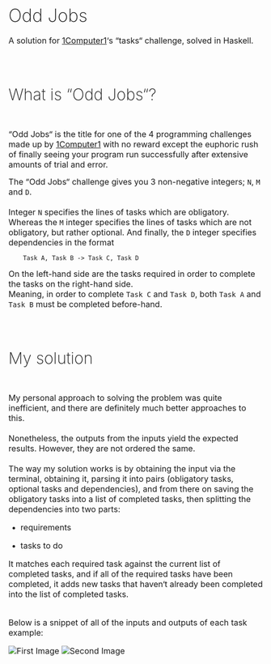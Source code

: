 # <span style="font-family: SF Pro Text, Times New Roman; font-size: 1.25em; font-weight: 200;">Odd Jobs</span>

<span style="font-family: SF Pro Text, Times New Roman; font-size: 1.15em;">A solution for [1Computer1](https://github.com/1Computer1)‘s “tasks“ challenge, solved in Haskell.</span>

<br /> <br />

## <span style="font-family: SF Pro Text, Times New Roman; font-size: 1.5em; font-weight: 200;">What is “Odd Jobs“?</span>

<br />

<span style="font-family: SF Pro Text, Times New Roman; font-size: 1.15em;">“Odd Jobs“ is the title for one of the 4 programming challenges made up by [1Computer1](https://github.com/1Computer1) with no reward except the euphoric rush of finally seeing your program run successfully after extensive amounts of trial and error.</span>

<span style="font-family: SF Pro Text, Times New Roman; font-size: 1.15em;">The “Odd Jobs“ challenge gives you 3 non-negative integers; `N`, `M` and `D`. <br /> <br />
Integer `N` specifies the lines of tasks which are obligatory. Whereas the `M` integer specifies the lines of tasks which are not obligatory, but rather optional. And finally, the `D` integer specifies dependencies in the format</span>

```
    Task A, Task B -> Task C, Task D
```

<span style="font-family: SF Pro Text, Times New Roman; font-size: 1.15em;">
On the left-hand side are the tasks required in order to complete the tasks on the right-hand side. <br />
Meaning, in order to complete <code>Task C</code> and <code>Task D</code>, both <code>Task A</code> and <code>Task B</code> must be completed before-hand. 
</span>

<br /> <br />

## <span style="font-family: SF Pro Text, Times New Roman; font-size: 1.5em; font-weight: 200;">My solution</span>

<br />

<span style="font-family: SF Pro Text, Times New Roman; font-size: 1.15em;">My personal approach to solving the problem was quite inefficient, and there are definitely much better approaches to this. <br /> <br />
Nonetheless, the outputs from the inputs yield the expected results. However, they are not ordered the same. <br /> <br />
The way my solution works is by obtaining the input via the terminal, obtaining it, parsing it into pairs (obligatory tasks, optional tasks and dependencies), and from there on saving the obligatory tasks into a list of completed tasks, then splitting the dependencies into two parts:

- <p style="font-family: SF Pro Text, Times New Roman; font-size: 1.15em;">requirements</p>
- <p style="font-family: SF Pro Text, Times New Roman; font-size: 1.15em;">tasks to do</p>
  </span>

<span span style="font-family: SF Pro Text, Times New Roman; font-size: 1.15em;">
It matches each required task against the current list of completed tasks, and if all of the required tasks have been completed, it adds new tasks that haven‘t already been completed into the list of completed tasks. <br /> <br />

Below is a snippet of all of the inputs and outputs of each task example:

![First Image](https://github.com/ObscureNightingale/odd-jobs/media/fstw.gif)
![Second Image](https://github.com/ObscureNightingale/odd-jobs/media/sndtwo.gif)
</span>
